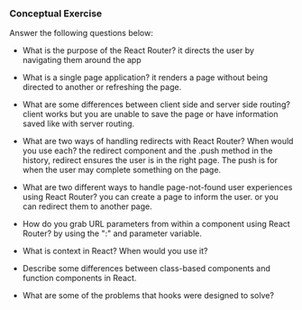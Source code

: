 ### Conceptual Exercise

Answer the following questions below:

- What is the purpose of the React Router?
  it directs the user by navigating them around the app

- What is a single page application?
  it renders a page without being directed to another or refreshing the page.

- What are some differences between client side and server side routing?
  client works but you are unable to save the page or have information saved like with server routing.

- What are two ways of handling redirects with React Router? When would you use each?
  the redirect component and the .push method in the history, redirect ensures the user is in the right page. The push is for when the user may complete something on the page.

- What are two different ways to handle page-not-found user experiences using React Router? 
  you can create a page to inform the user. or you can redirect them to another page.

- How do you grab URL parameters from within a component using React Router?
  by using the ":" and parameter variable.

- What is context in React? When would you use it?

- Describe some differences between class-based components and function
  components in React.

- What are some of the problems that hooks were designed to solve?